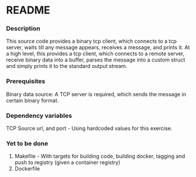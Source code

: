 # README

### Description
This source code provides a binary tcp client, which connects to a tcp server, waits till any message appears, receives a message, and prints it.
At a high level, this provides a tcp client, which connects to a remote server, receive binary data into a buffer, parses the message into a custom struct and simply prints it to the standard output stream.

### Prerequisites
Binary data source: A TCP server is required, which sends the message in certain binary format.

### Dependency variables
TCP Source url, and port - Using hardcoded values for this exercise.

### Yet to be done
1. Makefile - With targets for building code, building docker, tagging and push to registry (given a container registry)
2. Dockerfile

